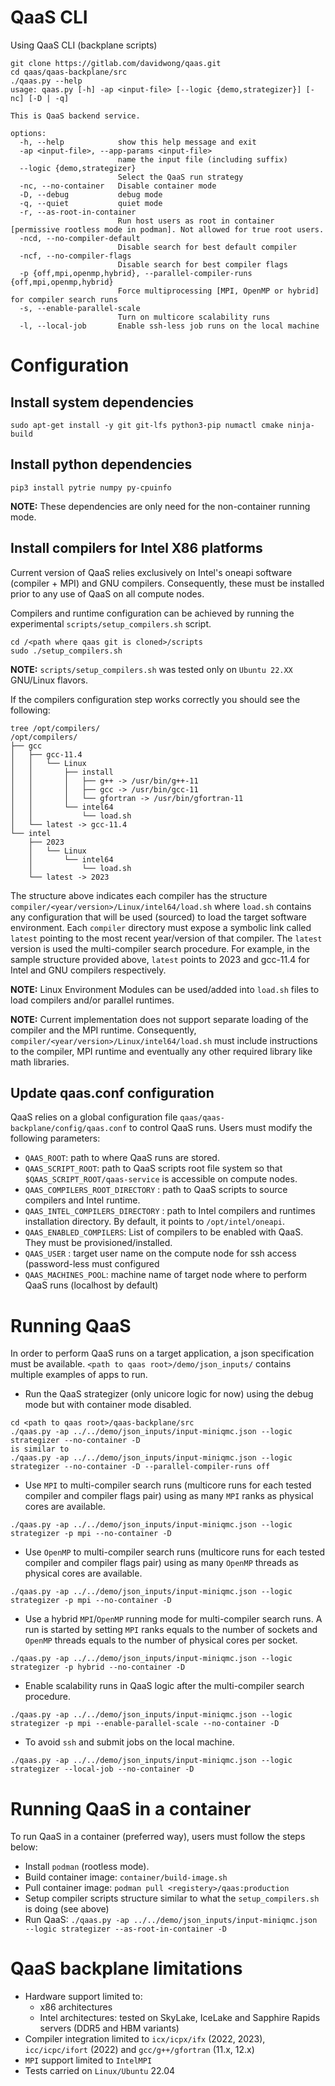 # QaaS CLI
Using QaaS CLI (backplane scripts)
```
git clone https://gitlab.com/davidwong/qaas.git
cd qaas/qaas-backplane/src
./qaas.py --help
usage: qaas.py [-h] -ap <input-file> [--logic {demo,strategizer}] [-nc] [-D | -q]

This is QaaS backend service.

options:
  -h, --help            show this help message and exit
  -ap <input-file>, --app-params <input-file>
                        name the input file (including suffix)
  --logic {demo,strategizer}
                        Select the QaaS run strategy
  -nc, --no-container   Disable container mode
  -D, --debug           debug mode
  -q, --quiet           quiet mode
  -r, --as-root-in-container
                        Run host users as root in container [permissive rootless mode in podman]. Not allowed for true root users.
  -ncd, --no-compiler-default
                        Disable search for best default compiler
  -ncf, --no-compiler-flags
                        Disable search for best compiler flags
  -p {off,mpi,openmp,hybrid}, --parallel-compiler-runs {off,mpi,openmp,hybrid}
                        Force multiprocessing [MPI, OpenMP or hybrid] for compiler search runs
  -s, --enable-parallel-scale
                        Turn on multicore scalability runs
  -l, --local-job       Enable ssh-less job runs on the local machine
```

# Configuration

## Install system dependencies
```
sudo apt-get install -y git git-lfs python3-pip numactl cmake ninja-build
```

## Install python dependencies
```
pip3 install pytrie numpy py-cpuinfo
```

**NOTE:** These dependencies are only need for the non-container running mode.

## Install compilers for Intel X86 platforms
Current version of QaaS relies exclusively on Intel's oneapi software (compiler + MPI) and GNU compilers.
Consequently, these must be installed prior to any use of QaaS on all compute nodes.

Compilers and runtime configuration can be achieved by running the experimental `scripts/setup_compilers.sh` script.
```
cd /<path where qaas git is cloned>/scripts
sudo ./setup_compilers.sh
```

**NOTE:** 
`scripts/setup_compilers.sh` was tested only on `Ubuntu 22.XX` GNU/Linux flavors.

If the compilers configuration step works correctly you should see the following:
```
tree /opt/compilers/
/opt/compilers/
├── gcc
│   ├── gcc-11.4
│   │   └── Linux
│   │       ├── install
│   │       │   ├── g++ -> /usr/bin/g++-11
│   │       │   ├── gcc -> /usr/bin/gcc-11
│   │       │   └── gfortran -> /usr/bin/gfortran-11
│   │       └── intel64
│   │           └── load.sh
│   └── latest -> gcc-11.4
└── intel
    ├── 2023
    │   └── Linux
    │       └── intel64
    │           └── load.sh
    └── latest -> 2023
```
The structure above indicates each compiler has the structure `compiler/<year/version>/Linux/intel64/load.sh` where `load.sh` contains any configuration that will be used (sourced) to load the target software environment. Each `compiler` directory must expose a symbolic link called `latest` pointing to the most recent year/version of that compiler. The `latest` version is used the multi-compiler search procedure. For example, in the sample structure provided above, `latest` points to 2023 and gcc-11.4 for Intel and GNU compilers respectively.
    
**NOTE:** 
Linux Environment Modules can be used/added into `load.sh` files to load compilers and/or parallel runtimes.

**NOTE:**
Current implementation does not support separate loading of the compiler and the MPI runtime. Consequently, `compiler/<year/version>/Linux/intel64/load.sh` must include instructions to the compiler, MPI runtime and eventually any other required library like math libraries. 

## Update qaas.conf configuration
QaaS relies on a global configuration file `qaas/qaas-backplane/config/qaas.conf` to control QaaS runs.
Users must modify the following parameters:
- `QAAS_ROOT`: path to where QaaS runs are stored.
- `QAAS_SCRIPT_ROOT`: path to QaaS scripts root file system so that `$QAAS_SCRIPT_ROOT/qaas-service` is accessible on compute nodes.
- `QAAS_COMPILERS_ROOT_DIRECTORY` : path to QaaS scripts to source compilers and Intel runtime.
- `QAAS_INTEL_COMPILERS_DIRECTORY` : path to Intel compilers and runtimes installation directory. By default, it points to `/opt/intel/oneapi`.
- `QAAS_ENABLED_COMPILERS`: List of compilers to be enabled with QaaS. They must be provisioned/installed.
- `QAAS_USER` : target user name on the compute node for ssh access (password-less must configured
- `QAAS_MACHINES_POOL`: machine name of target node where to perform QaaS runs (localhost by default)

# Running QaaS

In order to perform QaaS runs on a target application, a json specification must be available.
`<path to qaas root>/demo/json_inputs/` contains multiple examples of apps to run.

- Run the QaaS strategizer (only unicore logic for now) using the debug mode but with container mode disabled.
```
cd <path to qaas root>/qaas-backplane/src
./qaas.py -ap ../../demo/json_inputs/input-miniqmc.json --logic strategizer --no-container -D
is similar to
./qaas.py -ap ../../demo/json_inputs/input-miniqmc.json --logic strategizer --no-container -D --parallel-compiler-runs off
```
- Use `MPI` to multi-compiler search runs (multicore runs for each tested compiler and compiler flags pair) using as many `MPI` ranks as physical cores are available.
```
./qaas.py -ap ../../demo/json_inputs/input-miniqmc.json --logic strategizer -p mpi --no-container -D
```
- Use `OpenMP` to multi-compiler search runs (multicore runs for each tested compiler and compiler flags pair) using as many `OpenMP` threads as physical cores are available.
```
./qaas.py -ap ../../demo/json_inputs/input-miniqmc.json --logic strategizer -p mpi --no-container -D
```
- Use a hybrid `MPI`/`OpenMP` running mode for  multi-compiler search runs. A run is started by setting `MPI` ranks equals to the number of sockets and `OpenMP` threads equals to the number of physical cores per socket.
```
./qaas.py -ap ../../demo/json_inputs/input-miniqmc.json --logic strategizer -p hybrid --no-container -D
```
- Enable scalability runs in QaaS logic after the multi-compiler search procedure. 
```
./qaas.py -ap ../../demo/json_inputs/input-miniqmc.json --logic strategizer -p mpi --enable-parallel-scale --no-container -D
```
- To avoid `ssh` and submit jobs on the local machine.
```
./qaas.py -ap ../../demo/json_inputs/input-miniqmc.json --logic strategizer --local-job --no-container -D 
```

# Running QaaS in a container

To run QaaS in a container (preferred way), users must follow the steps below:
- Install `podman` (rootless mode).
- Build container image: `container/build-image.sh`
- Pull container image: `podman pull <registery>/qaas:production`
- Setup compiler scripts structure similar to what the `setup_compilers.sh` is doing (see above)
- Run QaaS: `./qaas.py -ap ../../demo/json_inputs/input-miniqmc.json --logic strategizer --as-root-in-container -D`

# QaaS backplane limitations
- Hardware support limited to:
    - x86 architectures
    - Intel architectures: tested on SkyLake, IceLake and Sapphire Rapids servers (DDR5 and HBM variants)
- Compiler integration limited to `icx/icpx/ifx` (2022, 2023), `icc/icpc/ifort` (2022) and `gcc/g++/gfortran` (11.x, 12.x)
- `MPI` support limited to `IntelMPI` 
- Tests carried on `Linux/Ubuntu` 22.04
